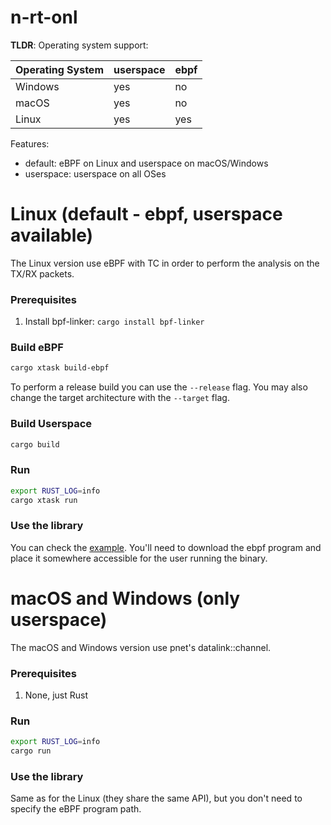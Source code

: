 # n-rt-onl

**TLDR**: Operating system support:

| Operating System | userspace | ebpf |
|---|---|---|
| Windows | yes | no |
| macOS | yes | no |
| Linux | yes | yes |

Features:
- default: eBPF on Linux and userspace on macOS/Windows
- userspace: userspace on all OSes

# Linux (default - ebpf, userspace available)

The Linux version use eBPF with TC in order to perform the analysis on the TX/RX packets.

### Prerequisites

1. Install bpf-linker: `cargo install bpf-linker`

### Build eBPF

```bash
cargo xtask build-ebpf
```

To perform a release build you can use the `--release` flag.
You may also change the target architecture with the `--target` flag.

### Build Userspace

```bash
cargo build
```

### Run

```bash
export RUST_LOG=info
cargo xtask run
```

### Use the library

You can check the [example](examples/nrt_test/). You'll need to download the ebpf program
and place it somewhere accessible for the user running the binary.

# macOS and Windows (only userspace)

The macOS and Windows version use pnet's datalink::channel.

### Prerequisites

1. None, just Rust

### Run

```bash
export RUST_LOG=info
cargo run
```

### Use the library

Same as for the Linux (they share the same API), but you don't need to
specify the eBPF program path.